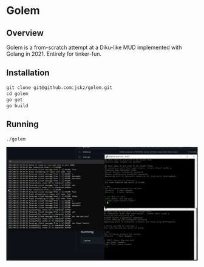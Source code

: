 # Golem

## Overview

Golem is a from-scratch attempt at a Diku-like MUD implemented with Golang in 2021.  Entirely for tinker-fun.

## Installation

```
git clone git@github.com:jskz/golem.git
cd golem
go get
go build
```

## Running

```
./golem
```

![Not much happening yet!](images/early-paging-telnet-server.png)